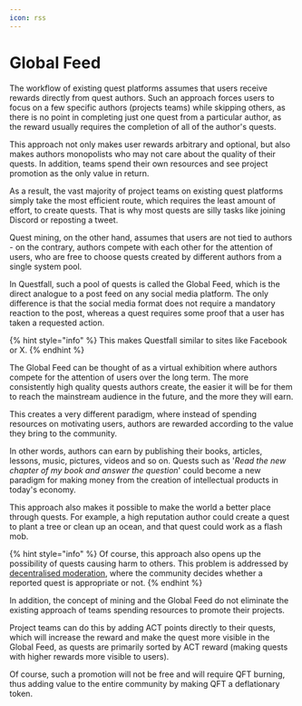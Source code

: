 ```yaml
---
icon: rss
---
```


# Global Feed

The workflow of existing quest platforms assumes that users receive rewards directly from quest authors. Such an approach forces users to focus on a few specific authors (projects teams) while skipping others, as there is no point in completing just one quest from a particular author, as the reward usually requires the completion of all of the author's quests.

This approach not only makes user rewards arbitrary and optional, but also makes authors monopolists who may not care about the quality of their quests. In addition, teams spend their own resources and see project promotion as the only value in return.

As a result, the vast majority of project teams on existing quest platforms simply take the most efficient route, which requires the least amount of effort, to create quests. That is why most quests are silly tasks like joining Discord or reposting a tweet.

Quest mining, on the other hand, assumes that users are not tied to authors - on the contrary, authors compete with each other for the attention of users, who are free to choose quests created by different authors from a single system pool.

In Questfall, such a pool of quests is called the Global Feed, which is the direct analogue to a post feed on any social media platform. The only difference is that the social media format does not require a mandatory reaction to the post, whereas a quest requires some proof that a user has taken a requested action.

{% hint style="info" %}
This makes Questfall similar to sites like Facebook or X.
{% endhint %}

The Global Feed can be thought of as a virtual exhibition where authors compete for the attention of users over the long term. The more consistently high quality quests authors create, the easier it will be for them to reach the mainstream audience in the future, and the more they will earn.

This creates a very different paradigm, where instead of spending resources on motivating users, authors are rewarded according to the value they bring to the community.

In other words, authors can earn by publishing their books, articles, lessons, music, pictures, videos and so on. Quests such as '_Read the new chapter of my book and answer the question_' could become a new paradigm for making money from the creation of intellectual products in today's economy.

This approach also makes it possible to make the world a better place through quests. For example, a high reputation author could create a quest to plant a tree or clean up an ocean, and that quest could work as a flash mob.

{% hint style="info" %}
Of course, this approach also opens up the possibility of quests causing harm to others. This problem is addressed by [decentralised moderation](../users/levels.md), where the community decides whether a reported quest is appropriate or not.
{% endhint %}

In addition, the concept of mining and the Global Feed do not eliminate the existing approach of teams spending resources to promote their projects.

Project teams can do this by adding ACT points directly to their quests, which will increase the reward and make the quest more visible in the Global Feed, as quests are primarily sorted by ACT reward (making quests with higher rewards more visible to users).

Of course, such a promotion will not be free and will require QFT burning, thus adding value to the entire community by making QFT a deflationary token.
